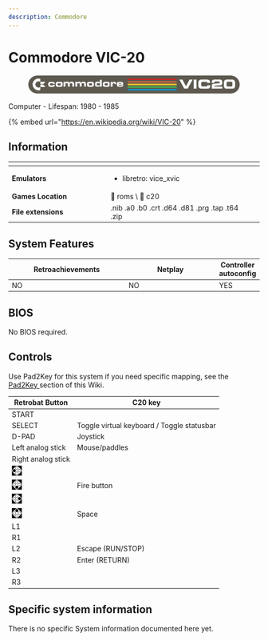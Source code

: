 ```yaml
---
description: Commodore
---
```


# Commodore VIC-20

<div align="left">

<figure><img src="https://raw.githubusercontent.com/fabricecaruso/es-theme-carbon/52ff37c9e265587d006945a2ba695b5a962b3a3d/art/logos/c20.svg" alt=""><figcaption></figcaption></figure>

</div>

Computer - Lifespan: 1980 - 1985

{% embed url="https://en.wikipedia.org/wiki/VIC-20" %}

## Information

<table data-header-hidden><thead><tr><th width="184"></th><th></th><th data-hidden></th></tr></thead><tbody><tr><td><strong>Emulators</strong></td><td><ul><li>libretro: vice_xvic</li></ul></td><td></td></tr><tr><td><strong>Games Location</strong></td><td><span data-gb-custom-inline data-tag="emoji" data-code="1f4c1">📁</span> roms \ <span data-gb-custom-inline data-tag="emoji" data-code="1f4c2">📂</span> c20</td><td></td></tr><tr><td><strong>File extensions</strong></td><td>.nib .a0 .b0 .crt .d64 .d81 .prg .tap .t64 .zip</td><td></td></tr></tbody></table>

## System Features

<table><thead><tr><th width="245">Retroachievements</th><th width="200">Netplay</th><th>Controller autoconfig</th></tr></thead><tbody><tr><td>NO</td><td>NO</td><td>YES</td></tr></tbody></table>

## BIOS

No BIOS required.

## Controls

Use Pad2Key for this system if you need specific mapping, see the [Pad2Key ](../../../../controllers/pad2key.md)section of this Wiki.

| Retrobat Button                                   | C20 key                                    |
| ------------------------------------------------- | ------------------------------------------ |
| START                                             |                                            |
| SELECT                                            | Toggle virtual keyboard / Toggle statusbar |
| D-PAD                                             | Joystick                                   |
| Left analog stick                                 | Mouse/paddles                              |
| Right analog stick                                |                                            |
| ![](<../../../../.gitbook/assets/image (43).png>) |                                            |
| ![](<../../../../.gitbook/assets/image (25).png>) | Fire button                                |
| ![](<../../../../.gitbook/assets/image (11).png>) |                                            |
| ![](<../../../../.gitbook/assets/image (45).png>) | Space                                      |
| L1                                                |                                            |
| R1                                                |                                            |
| L2                                                | Escape (RUN/STOP)                          |
| R2                                                | Enter (RETURN)                             |
| L3                                                |                                            |
| R3                                                |                                            |

## Specific system information

There is no specific System information documented here yet.
